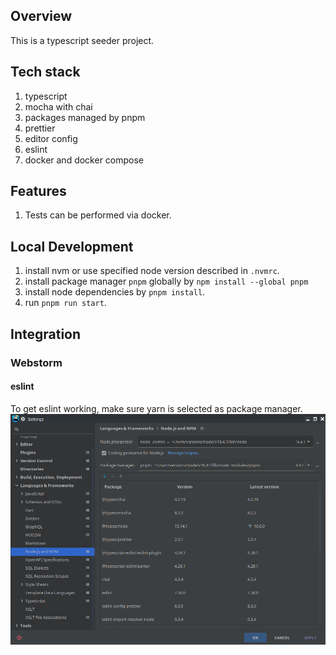 ## Overview
This is a typescript seeder project.

## Tech stack
1. typescript
1. mocha with chai
1. packages managed by pnpm
1. prettier
1. editor config
1. eslint
1. docker and docker compose

## Features
1. Tests can be performed via docker.

## Local Development
1. install nvm or use specified node version described in `.nvmrc`.
1. install package manager `pnpm` globally by `npm install --global pnpm`
1. install node dependencies by `pnpm install`.
1. run `pnpm run start`.

## Integration
### Webstorm
#### eslint
To get eslint working, make sure yarn is selected as package manager.
![Webstorm settings node package manager](doc/webstorm_settings_node_package_manager.PNG)
